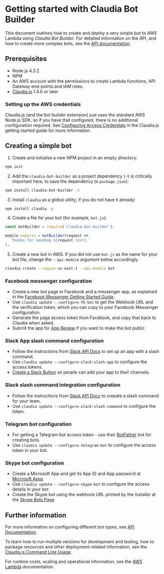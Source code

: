 # Getting started with Claudia Bot Builder

This document outlines how to create and deploy a very simple bot to AWS Lambda using _Claudia Bot Builder_. For detailed information on the API, and how to create more complex bots, see the [API documentation](API.md). 

## Prerequisites

* Node.js 4.3.2
* NPM
* An AWS account with the permissions to create Lambda functions, API Gateway end-points and IAM roles. 
* [Claudia.js](https://claudiajs.com) 1.4.0 or later

### Setting up the AWS credentials

Claudia.js (and the bot builder extension) just uses the standard AWS Node.js SDK, so if you have that configured, there is no additional configuration required. See [Configuring Access Credentials](https://github.com/claudiajs/claudia/blob/master/getting_started.md#configuring-access-credentials) in the Claudia.js getting started guide for more information.

## Creating a simple bot

1. Create and initialise a new NPM project in an empty directory:

  ```bash
  npm init
  ```

2. Add the `claudia-bot-builder` as a project dependency (`-S` is critically important here, to save the dependency to `package.json`):

  ```bash
  npm install claudia-bot-builder -S
  ```

3. Install `claudia` as a global utility, if you do not have it already:

  ```bash
  npm install claudia -g
  ```

4. Create a file for your bot (for example, `bot.js`):

  ```javascript
  const botBuilder = require('claudia-bot-builder');

  module.exports = botBuilder(request => 
    `Thanks for sending ${request.text}.`
  );
  ```

5. Create a new bot in AWS. If you did not use `bot.js` as the name for your bot file, change the `--api-module` argument below accordingly.

  ```bash
  claudia create --region us-east-1 --api-module bot
  ```

### Facebook messenger configuration

- Create a new bot page in Facebook and a messenger app, as explained in the [Facebook Messenger Getting Started Guide](https://developers.facebook.com/docs/messenger-platform/quickstart).
- Use `claudia update --configure-fb-bot` to get the Webhook URL and the verification token, which you can copy to your Facebook Messenger configuration. 
- Generate the page access token from Facebook, and copy that back to Claudia when asked.
- Submit the app for [App Review](https://developers.facebook.com/docs/messenger-platform/app-review) if you want to make the bot public

### Slack App slash command configuration

- Follow the instructions from [Slack API Docs](https://api.slack.com/) to set up an app with a slash command. 
- Use `claudia update --configure-slack-slash-app` to configure the access tokens.
- [Create a Slack Button](https://api.slack.com/docs/slack-button) so people can add your app to their channels.

### Slack slash command integration configuration

- Follow the instructions from [Slack API Docs](https://my.slack.com/services/new/slash-commands) to creeate a slash command for your team. 
- Use `claudia update --configure-slack-slash-command` to configure the token.


### Telegram bot configuration

- For getting a Telegram bot access token - use their [BotFather](https://telegram.me/BotFather) bot for creating bots. 
- Use `claudia update --configure-telegram-bot` to configure the access token in your bot.


### Skype bot configuration

- Create a Microsoft App and get its App ID and App password at [Microsoft Apps](https://apps.dev.microsoft.com/)
- Use `claudia update --configure-skype-bot` to configure the access details in your bot
- Create the Skype bot using the webhook URL printed by the installer at the [Skype Bots Page](https://developer.microsoft.com/en-us/skype/bots/manage/Create)

## Further information

For more information on configuring different bot types, see [API Documentation](API.md).

To learn how to run multiple versions for development and testing, how to package resources and other deployment-related information, see the [Claudia.js Command Line Usage](https://github.com/claudiajs/claudia/tree/master/docs).

For runtime costs, scaling and operational information, see the [AWS Lambda](https://aws.amazon.com/documentation/lambda/) documentation.
